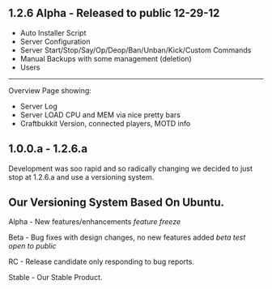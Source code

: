 ## 1.2.6 Alpha - Released to public 12-29-12
 * Auto Installer Script
 * Server Configuration
 * Server Start/Stop/Say/Op/Deop/Ban/Unban/Kick/Custom Commands
 * Manual Backups with some management (deletion)
 * Users<br />

-------------------------------------------------

 Overview Page showing:
 * Server Log 
 * Server LOAD CPU and MEM via nice pretty bars
 * Craftbukkit Version, connected players, MOTD info

## 1.0.0.a - 1.2.6.a
Development was soo rapid and so radically changing we decided to 
just stop at 1.2.6.a and use a versioning system.

## Our Versioning System Based On Ubuntu. 

Alpha - New features/enhancements
*feature freeze*

Beta - Bug fixes with design changes, no new features added
*beta test open to public*

RC - Release candidate only responding to bug reports.

Stable - Our Stable Product.